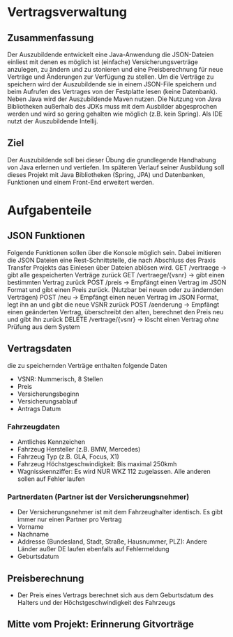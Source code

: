 # Vertragsverwaltung

## Zusammenfassung
Der Auszubildende entwickelt eine Java-Anwendung die JSON-Dateien einliest mit denen es möglich ist (einfache)
Versicherungsverträge anzulegen, zu ändern und zu stonieren und eine Preisberechnung
für neue Verträge und Änderungen zur Verfügung zu stellen.
Um die Verträge zu speichern wird der Auszubildende sie in einem JSON-File speichern und beim Aufrufen des Vertrages
von der Festplatte lesen (keine Datenbank).
Neben Java wird der Auszubildende Maven nutzen. Die Nutzung von Java Bibliotheken außerhalb des JDKs muss mit dem
Ausbilder abgesprochen werden und wird so gering gehalten wie möglich (z.B. kein Spring).
Als IDE nutzt der Auszubildende Intellij.

## Ziel
Der Auszubildende soll bei dieser Übung die grundlegende Handhabung von Java erlernen und vertiefen. Im
späteren Verlauf seiner Ausbildung soll dieses Projekt mit Java Bibliotheken (Spring, JPA) und Datenbanken,
Funktionen und einem Front-End erweitert werden.

# Aufgabenteile

## JSON Funktionen
Folgende Funktionen sollen über die Konsole möglich sein. Dabei imitieren die JSON Dateien eine Rest-Schnittstelle,
die nach Abschluss des Praxis Transfer Projekts das Einlesen über Dateien ablösen wird.
GET /vertraege -> gibt alle gespeicherten Verträge zurück
GET /vertraege/{vsnr} -> gibt einen bestimmten Vertrag zurück
POST /preis -> Empfängt einen Vertrag im JSON Format und gibt einen Preis zurück. (Nutzbar bei neuen oder zu
ändernden Verträgen)
POST /neu -> Empfängt einen neuen Vertrag im JSON Format, legt ihn an und gibt die neue VSNR zurück
POST /aenderung -> Empfängt einen geänderten Vertrag, überschreibt den alten, berechnet den Preis neu und gibt ihn
zurück
DELETE /vertrage/{vsnr} -> löscht einen Vertrag *ohne* Prüfung aus dem System


## Vertragsdaten
die zu speichernden Verträge enthalten folgende Daten
- VSNR: Nummerisch, 8 Stellen
- Preis
- Versicherungsbeginn
- Versicherungsablauf
- Antrags Datum
### Fahrzeugdaten
- Amtliches Kennzeichen
- Fahrzeug Hersteller (z.B. BMW, Mercedes)
- Fahrzeug Typ (z.B. GLA, Focus, X1)
- Fahrzeug Höchstgeschwindigkeit: Bis maximal 250kmh
- Wagnisskennziffer: Es wird NUR WKZ 112 zugelassen. Alle anderen sollen auf Fehler laufen
### Partnerdaten (Partner ist der Versicherungsnehmer)
- Der Versicherungsnehmer ist mit dem Fahrzeughalter identisch. Es gibt immer nur einen Partner pro Vertrag
- Vorname
- Nachname
- Addresse (Bundesland, Stadt, Straße, Hausnummer, PLZ): Andere Länder außer DE laufen ebenfalls auf Fehlermeldung
- Geburtsdatum

## Preisberechnung
- Der Preis eines Vertrags berechnet sich aus dem Geburtsdatum des Halters und der Höchstgeschwindigkeit des Fahrzeugs

## Mitte vom Projekt: Erinnerung Gitvorträge